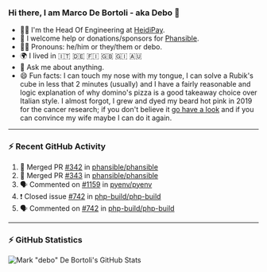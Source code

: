 ### Hi there, I am Marco De Bortoli - aka Debo 👋

- 🧑‍💻 I'm the Head Of Engineering at [HeidiPay][heidi-pay].
- 🙏 I welcome help or donations/sponsors for [Phansible][phansible].
- 🏳️‍🌈 Pronouns: he/him or they/them or debo.
- 🌍 I lived in 🇮🇹 🇩🇪 🇫🇮 🇬🇧 🇬🇮 🇦🇺
- 💬 Ask me about anything.
- 😄 Fun facts: I can touch my nose with my tongue, I can solve a Rubik's cube in less that 2 minutes (usually) and I have a fairly reasonable and logic explanation of why domino's pizza is a good takeaway choice over Italian style. I almost forgot, I grew and dyed my beard hot pink in 2019 for the cancer research; if you don't believe it [go have a look][make-it-pink] and if you can convince my wife maybe I can do it again.

---

### ⚡ Recent GitHub Activity

<!--START_SECTION:activity-->
1. 🎉 Merged PR [#342](https://github.com/phansible/phansible/pull/342) in [phansible/phansible](https://github.com/phansible/phansible)
2. 🎉 Merged PR [#343](https://github.com/phansible/phansible/pull/343) in [phansible/phansible](https://github.com/phansible/phansible)
3. 🗣 Commented on [#1159](https://github.com/pyenv/pyenv/issues/1159) in [pyenv/pyenv](https://github.com/pyenv/pyenv)
4. ❗️ Closed issue [#742](https://github.com/php-build/php-build/issues/742) in [php-build/php-build](https://github.com/php-build/php-build)
5. 🗣 Commented on [#742](https://github.com/php-build/php-build/issues/742) in [php-build/php-build](https://github.com/php-build/php-build)
<!--END_SECTION:activity-->

---
### ⚡ GitHub Statistics

![Mark "debo" De Bortoli's GitHub Stats](https://github-readme-stats.vercel.app/api?username=debo&show_icons=true&theme=github_dark&count_private=true&include_all_commits=true)

<!--
**debo/debo** is a ✨ _special_ ✨ repository because its `README.md` (this file) appears on your GitHub profile.

Here are some ideas to get you started:

- 🔭 I’m currently working on ...
- 🌱 I’m currently learning ...
- 👯 I’m looking to collaborate on ...
- 🤔 I’m looking for help with ...
- 💬 Ask me about ...
- 📫 How to reach me: ...
- 😄 Pronouns: ...
- ⚡ Fun fact: ...
-->

[heidi-pay]: https://www.heidipay.com
[phansible]: https://phansible.com
[make-it-pink]: https://fundraise.cancerresearchuk.org/page/makeitpink
[linkedin]: https://www.linkedin.com/in/markdebortoli/
